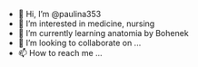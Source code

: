- 👋 Hi, I’m @paulina353
- 👀 I’m interested in medicine, nursing
- 🌱 I’m currently learning anatomia by Bohenek
- 💞️ I’m looking to collaborate on ...
- 📫 How to reach me ...

<!---
paulina353/paulina353 is a ✨ special ✨ repository because its `README.md` (this file) appears on your GitHub profile.
You can click the Preview link to take a look at your changes.
--->

